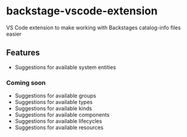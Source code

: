 # backstage-vscode-extension
VS Code extension to make working with Backstages catalog-info files easier

## Features
- Suggestions for available system entities

### Coming soon
- Suggestions for available groups
- Suggestions for available types
- Suggestions for available kinds
- Suggestions for available components
- Suggestions for available lifecycles
- Suggestions for available resources